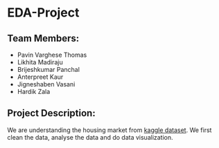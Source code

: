 # EDA-Project
## Team Members: 
  * Pavin Varghese Thomas
  * Likhita Madiraju
  * Brijeshkumar Panchal
  * Anterpreet Kaur
  * Jigneshaben Vasani
  * Hardik Zala

## Project Description: 
We are understanding the housing market from [kaggle dataset](https://www.kaggle.com/datasets/dumburanjith/house-sales-prediction-and-classification). We first clean the data, analyse the data and do data visualization. 

